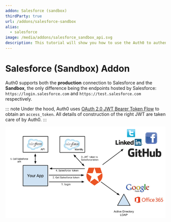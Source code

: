 ```yaml
---
addon: Salesforce (sandbox)
thirdParty: true
url: /addons/salesforce-sandbox
alias:
  - salesforce
image: /media/addons/salesforce_sandbox_api.svg
description: This tutorial will show you how to use the Auth0 to authenticate and authorize your Salesforce (Sandbox) services.
---
```


# Salesforce (Sandbox) Addon

Auth0 supports both the __production__ connection to Salesforce and the __Sandbox__, the only difference being the endpoints hosted by Salesforce: `https://login.salesforce.com` and `https://test.salesforce.com` respectively.

::: note
  Under the hood, Auth0 uses <a href="https://help.salesforce.com/HTViewHelpDoc?id=remoteaccess_oauth_jwt_flow.htm&language=en_US">OAuth 2.0 JWT Bearer Token Flow</a> to obtain an <code>access_token</code>. All details of construction of the right JWT are taken care of by Auth0.
:::

![](/media/articles/server-apis/salesforce-data-flow.png)
